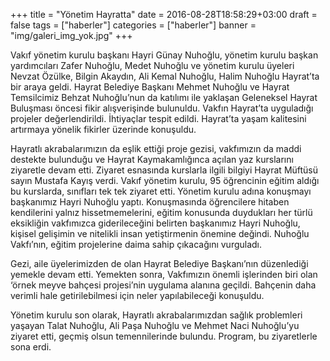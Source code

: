 +++
title = "Yönetim Hayratta"
date = 2016-08-28T18:58:29+03:00
draft = false
tags = ["haberler"]
categories = ["haberler"]
banner = "img/galeri_img_yok.jpg"
+++

Vakıf yönetim kurulu başkanı Hayri Günay Nuhoğlu, yönetim kurulu başkan yardımcıları Zafer Nuhoğlu, Medet Nuhoğlu ve yönetim kurulu üyeleri Nevzat Özülke, Bilgin Akaydın, Ali Kemal Nuhoğlu, Halim Nuhoğlu Hayrat’ta bir araya geldi. Hayrat Belediye Başkanı Mehmet Nuhoğlu ve Hayrat Temsilcimiz Behzat Nuhoğlu’nun da katılımı ile yaklaşan Geleneksel Hayrat Buluşması öncesi fikir alışverişinde bulunuldu. Vakfın Hayrat’ta uyguladığı projeler değerlendirildi. İhtiyaçlar tespit edildi. Hayrat’ta yaşam kalitesini artırmaya yönelik fikirler üzerinde konuşuldu.

Hayratlı akrabalarımızın da eşlik ettiği proje gezisi, vakfımızın da maddi destekte bulunduğu ve Hayrat Kaymakamlığınca açılan yaz kurslarını ziyaretle devam etti. Ziyaret esnasında kurslarla ilgili bilgiyi Hayrat Müftüsü sayın Mustafa Kayış verdi. Vakıf yönetim kurulu, 95 öğrencinin eğitim aldığı bu kurslarda, sınıfları tek tek ziyaret etti. Yönetim kurulu adına konuşmayı başkanımız Hayri Nuhoğlu yaptı. Konuşmasında öğrencilere hitaben kendilerini yalnız hissetmemelerini, eğitim konusunda duydukları her türlü eksikliğin vakfımızca giderileceğini belirten başkanımız Hayri Nuhoğlu, kişisel gelişimin ve nitelikli insan yetiştirmenin önemine değindi. Nuhoğlu Vakfı’nın, eğitim projelerine daima sahip çıkacağını vurguladı.

Gezi, aile üyelerimizden de olan Hayrat Belediye Başkanı’nın düzenlediği yemekle devam etti. Yemekten sonra, Vakfımızın önemli işlerinden biri olan ‘örnek meyve bahçesi projesi’nin uygulama alanına geçildi. Bahçenin daha verimli hale getirilebilmesi için neler yapılabileceği konuşuldu.

Yönetim kurulu son olarak, Hayratlı akrabalarımızdan sağlık problemleri yaşayan Talat Nuhoğlu, Ali Paşa Nuhoğlu ve Mehmet Naci Nuhoğlu’yu ziyaret etti, geçmiş olsun temennilerinde bulundu. Program, bu ziyaretlerle sona erdi.


